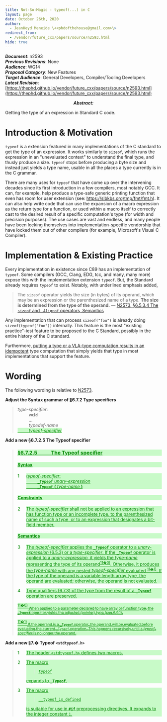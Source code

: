 ```yaml
---
title: Not-So-Magic - typeof(...) in C
layout: page
date: October 26th, 2020
author:
  - JeanHeyd Meneide \<<phdofthehouse@gmail.com>\>
redirect_from:
  - /vendor/future_cxx/papers/source/n2593.html
hide: true
---
```


<style>
pre {
  margin-top: 0px;
  margin-bottom: 0px;
}
.ins, ins, ins *, span.ins, span.ins * {
  background-color: rgb(200, 250, 200);
  color: rgb(0, 136, 0);
  text-decoration: underline;
}
.del, del, del *, span.del, span.del * {
  background-color: rgb(250, 200, 200);
  color: rgb(255, 0, 0);
  text-decoration: line-through;
  text-decoration-color: rgb(255, 0, 0);
}
math, span.math {
  font-family: serif;
  font-style: italic;
}
ul {
  list-style-type: "— ";
}
blockquote {
  counter-reset: paragraph;
}
div.numbered, div.newnumbered {
  margin-left: 2em;
  margin-top: 1em;
  margin-bottom: 1em;
}
div.numbered:before, div.newnumbered:before {
  position: absolute;
  margin-left: -2em;
  display-style: block;
}
div.numbered:before {
  content: counter(paragraph);
  counter-increment: paragraph;
}
div.newnumbered:before {
  content: "�";
}
div.numbered ul, div.newnumbered ul {
  counter-reset: list_item;
}
div.numbered li, div.newnumbered li {
  margin-left: 3em;
}
div.numbered li:before, div.newnumbered li:before {
  position: absolute;
  margin-left: -4.8em;
  display-style: block;
}
div.numbered li:before {
  content: "(" counter(paragraph) "." counter(list_item) ")";
  counter-increment: list_item;
}
div.newnumbered li:before {
  content: "(�." counter(list_item) ")";
  counter-increment: list_item;
}
</style>

_**Document**_: n2593  
_**Previous Revisions**_: None  
_**Audience**_: WG14  
_**Proposal Category**_: New Features  
_**Target Audience**_: General Developers, Compiler/Tooling Developers  
_**Latest Revision**_: [https://thephd.github.io/vendor/future_cxx/papers/source/n2593.html](https://thephd.github.io/vendor/future_cxx/papers/source/n2593.html)

<p style="text-align: center">
<span style="font-style: italic; font-weight: bold">Abstract:</span>
<p>Getting the type of an expression in Standard C code.</p>
</p>

<div class="pagebreak"></div>




# Introduction & Motivation

`typeof` is a extension featured in many implementations of the C standard to get the type of an expression. It works similarly to `sizeof`, which runs the expression in an "unevaluated context" to understand the final type, and thusly produce a size. `typeof` stops before producing a byte size and instead just yields a type name, usable in all the places a type currently is in the C grammar.

There are many uses for `typeof` that have come up over the intervening decades since its first introduction in a few compilers, most notably GCC. It can, for example, help produce a type-safe generic printing function that even has room for user extension (see: https://slbkbs.org/tmp/fmt/fmt.h). It can also help write code that can use the expansion of a macro expression as the return type for a function, or used within a macro itself to correctly cast to the desired result of a specific computation's type (for width and precision purposes). The use cases are vast and endless, and many people have been locking themselves into implementation-specific vendorship that have locked them out of other compilers (for example, Microsoft's Visual C Compiler).




# Implementation & Existing Practice

Every implementation in existence since C89 has an implementation of `typeof`. Some compilers (GCC, Clang, EDG, tcc, and many, many more) expose this with the implementation extension `typeof`. But, the Standard already requires `typeof` to exist. Notably, with underlined emphasis added,

> The `sizeof` operator yields the size (in bytes) of its operand, which may be an expression or the parenthesized name of a type. __The size is determined from the type of the operand.__
> — [N2573, §6.5.3.4 The `sizeof` and `_Alignof` operators, Semantics](http://www.open-std.org/jtc1/sc22/wg14/www/docs/n2573.pdf)

Any implementation that can process `sizeof("foo")` is already doing `sizeof(typeof("foo"))` internally. This feature is the most "existing practice"-iest feature to be proposed to the C Standard, possibly in the entire history of the C standard.

Furthermore, [putting a type or a VLA-type computation results in an idempotent](https://godbolt.org/z/3hqr6x) type computation that simply yields that type in most implementations that support the feature.




# Wording

The following wording is relative to [N2573](http://www.open-std.org/jtc1/sc22/wg14/www/docs/n2573.pdf).

**Adjust the Syntax grammar of §6.7.2 Type specifiers**

<blockquote>
<p>
<i>type-specifier</i>:<br/>
&emsp; &emsp; <b><code>void</code></b><br/>
&emsp; &emsp; ...<br/>
&emsp; &emsp; <i>typedef-name</i><br/>
<ins>&emsp; &emsp; <i>typeof-specifier</i></ins>
</p>
</blockquote>


**Add a new §6.7.2.5 The Typeof specifier**

<blockquote>
<ins>
<p><h3><b>§6.7.2.5 &emsp; &emsp; The Typeof specifier</b></h3></p>

<p><h4><b>Syntax</b></h4></p>

<div class="numbered">
<p>
<i>typeof-specifier</i>:<br/>
&emsp; &emsp; <code><b>_Typeof</b></code> <i>unary-expression</i><br/>
&emsp; &emsp; <code><b>_Typeof</b></code> <b>(</b> <i>type-name</i> <b>)</b>
</p>
</div>

<p><h4><b>Constraints</b></h4></p>

<div class="numbered">
<p>The <i>typeof-specifier</i> shall not be applied to an expression that has function type or an incomplete type, to the parenthesized name of such a type, or to an expression that designates a bit-field member.</p>
</div>

<p><h4><b>Semantics</b></h4></p>

<div class="numbered">
<p>The <i>typeof-specifier</i> applies the <code><b>_Typeof</b></code> operator to a <i>unary-expression</i> (6.5.3) or a <i>type-specifier</i>. If the <code><b>_Typeof</b></code> operator is applied to a <i>unary-expression</i>, it yields the <i>type-name</i> representing the type of its operand<sup>11�0)</sup>. Otherwise, it produces the <i>type-name</i> with any nested <i>typeof-specifier</i> evaluated <sup>11�1)</sup>. If the type of the operand is a variable length array type, the operand are evaluated; otherwise, the operand is not evaluated.</p>
</div>

<div class="numbered">
<p>Type qualifiers (6.7.3) of the type from the result of a <code><b>_Typeof</b></code> operation are preserved.</p>
</div>

<p><sup>11�0)</sup><sub> When applied to a parameter declared to have array or function type, the <code><b>_Typeof</b></code> operator yields the adjusted (pointer) type (see 6.9.1).</sub></p>
<p><sup>11�1)</sup><sub> If the operand is a <code><b>_Typeof</b></code> operator, the operand will be evaluated before evaluating the current <code>_Typeof</code> operation. This happens recursively until a <i>typeof-specifier</i> is no longer the operand.</sub></p>
</ins>
</blockquote>


**Add a new §7.� Typeof `<stdtypeof.h>`**

<blockquote>
<ins>
<div class="numbered">
<p>The header <code>&lt;stdtypeof.h&gt;</code> defines two macros.</p>
</div>

<div class="numbered">
<p>The macro</p>
<p>
<blockquote>
<code>typeof</code>
</blockquote>
</p>
<p>expands to <code><b>_Typeof</b></code>.</p>
</div>

<div class="numbered">
<p>The macro</p>
<p>
<blockquote>
<code>__typeof_is_defined</code>
</blockquote>
</p>
<p>is suitable for use in <code><b>#if</b></code> preprocessing directives. It expands to the integer constant <code>1</code>.</p>
</div>
</ins>
</blockquote>
